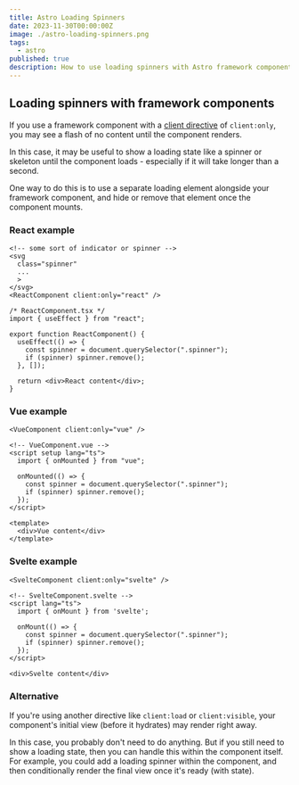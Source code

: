 ```yaml
---
title: Astro Loading Spinners
date: 2023-11-30T00:00:00Z
image: ./astro-loading-spinners.png
tags:
  - astro
published: true
description: How to use loading spinners with Astro framework components
---
```


<section>

## Loading spinners with framework components

If you use a framework component with a [client directive](https://docs.astro.build/en/reference/directives-reference/#clientonly) of `client:only`, you may see a flash of no content until the component renders.

In this case, it may be useful to show a loading state like a spinner or skeleton until the component loads - especially if it will take longer than a second.

One way to do this is to use a separate loading element alongside your framework component, and hide or remove that element once the component mounts.

</section>

<section>

### React example

```astro
<!-- some sort of indicator or spinner --> 
<svg
  class="spinner"
  ...
  >
</svg>
<ReactComponent client:only="react" />
```

```tsx
/* ReactComponent.tsx */
import { useEffect } from "react";

export function ReactComponent() {
  useEffect(() => {
    const spinner = document.querySelector(".spinner");
    if (spinner) spinner.remove();
  }, []);

  return <div>React content</div>;
}

```

</section>

<section>

### Vue example

```astro
<VueComponent client:only="vue" />
```

```vue
<!-- VueComponent.vue -->
<script setup lang="ts">
  import { onMounted } from "vue";

  onMounted(() => {
    const spinner = document.querySelector(".spinner");
    if (spinner) spinner.remove();
  });
</script>

<template>
  <div>Vue content</div>
</template>
```

</section>

<section>

### Svelte example

```astro
<SvelteComponent client:only="svelte" />
```

```svelte
<!-- SvelteComponent.svelte -->
<script lang="ts">
  import { onMount } from 'svelte';

  onMount(() => {
    const spinner = document.querySelector(".spinner");
    if (spinner) spinner.remove();
  });
</script>

<div>Svelte content</div>
```

</section>

<section>

### Alternative

If you're using another directive like `client:load` or `client:visible`, your component's initial view (before it hydrates) may render right away. 

In this case, you probably don't need to do anything. But if you still need to show a loading state, then you can handle this within the component itself. For example, you could add a loading spinner within the component, and then conditionally render the final view once it's ready (with state).
</section>

